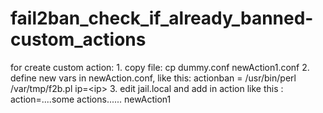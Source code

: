 # fail2ban_check_if_already_banned-custom_actions
for create custom action: 1. copy file: cp dummy.conf newAction1.conf 2. define new vars in newAction.conf, like this: actionban = /usr/bin/perl /var/tmp/f2b.pl ip=&lt;ip> 3. edit jail.local and add in action like this : action=....some actions...... newAction1
